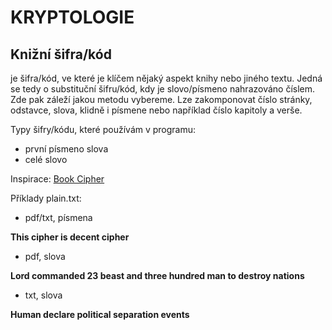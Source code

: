 # KRYPTOLOGIE

## Knižní šifra/kód

je šifra/kód, ve které je klíčem nějaký aspekt knihy nebo jiného textu. Jedná se tedy o substituční šifru/kód, kdy je slovo/písmeno nahrazováno číslem. 
Zde pak záleží jakou metodu vybereme. Lze zakomponovat číslo stránky, odstavce, slova, klidně i písmene nebo například číslo kapitoly a verše. 

Typy šifry/kódu, které používám v programu:
- první písmeno slova
- celé slovo

Inspirace: [Book Cipher](https://www.dcode.fr/book-cipher)

Příklady plain.txt:
- pdf/txt, písmena

**This cipher is decent cipher**

- pdf, slova

**Lord commanded 23 beast and three hundred man to destroy nations**

- txt, slova

**Human declare political separation events** 
